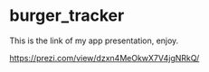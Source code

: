 # burger_tracker

This is the link of my app presentation, enjoy.

https://prezi.com/view/dzxn4MeOkwX7V4jgNRkQ/
